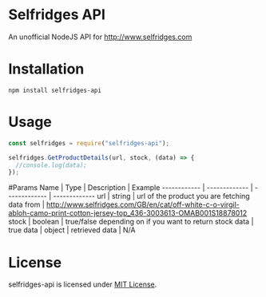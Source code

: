 # Selfridges API
An unofficial NodeJS API for http://www.selfridges.com

# Installation
`npm install selfridges-api`

# Usage
```js
const selfridges = require("selfridges-api");

selfridges.GetProductDetails(url, stock, (data) => {
  //console.log(data);
});
```

#Params
Name | Type | Description | Example
------------ | ------------- | ------------- | -------------
url | string | url of the product you are fetching data from | http://www.selfridges.com/GB/en/cat/off-white-c-o-virgil-abloh-camo-print-cotton-jersey-top_436-3003613-OMAB001S18878012
stock | boolean | true/false depending on if you want to return stock data | true
data | object | retrieved data | N/A

# License
selfridges-api is licensed under [MIT License](https://github.com/cxllum-xyz/selfridges-api/blob/master/LICENSE).
